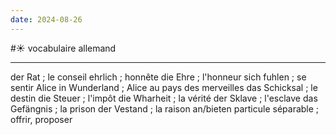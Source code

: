 ```yaml
---
date: 2024-08-26
---
```

#☀️ vocabulaire allemand
___
der Rat ; le conseil
ehrlich ; honnête
die Ehre ; l'honneur
sich fuhlen ; se sentir
Alice in Wunderland ; Alice au pays des merveilles
das Schicksal ; le destin
die Steuer ; l'impôt
die Wharheit ; la vérité
der Sklave ; l'esclave
das Gefängnis ; la prison
der Vestand ; la raison
an/bieten particule séparable ; offrir, proposer